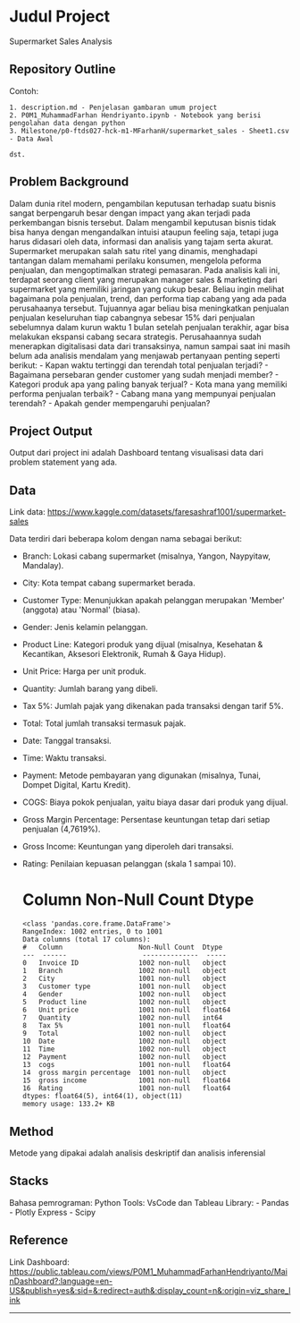 # Judul Project

Supermarket Sales Analysis

## Repository Outline

Contoh:

```
1. description.md - Penjelasan gambaran umum project
2. P0M1_MuhammadFarhan Hendriyanto.ipynb - Notebook yang berisi pengolahan data dengan python
3. Milestone/p0-ftds027-hck-m1-MFarhanH/supermarket_sales - Sheet1.csv - Data Awal

dst.
```

## Problem Background

Dalam dunia ritel modern, pengambilan keputusan terhadap suatu bisnis sangat berpengaruh besar dengan impact yang akan terjadi pada perkembangan bisnis tersebut. Dalam mengambil keputusan bisnis tidak bisa hanya dengan mengandalkan intuisi ataupun feeling saja, tetapi juga harus didasari oleh data, informasi dan analisis yang tajam serta akurat. Supermarket merupakan salah satu ritel yang dinamis, menghadapi tantangan dalam memahami perilaku konsumen, mengelola peforma penjualan, dan mengoptimalkan strategi pemasaran. Pada analisis kali ini, terdapat seorang client yang merupakan manager sales & marketing dari supermarket yang memiliki jaringan yang cukup besar. Beliau ingin melihat bagaimana pola penjualan, trend, dan performa tiap cabang yang ada pada perusahaanya tersebut. Tujuannya agar beliau bisa meningkatkan penjualan penjualan keseluruhan tiap cabangnya sebesar 15% dari penjualan sebelumnya dalam kurun waktu 1 bulan setelah penjualan terakhir, agar bisa melakukan ekspansi cabang secara strategis. Perusahaannya sudah menerapkan digitalisasi data dari transaksinya, namun sampai saat ini masih belum ada analisis mendalam yang menjawab pertanyaan penting seperti berikut: - Kapan waktu tertinggi dan terendah total penjualan terjadi? - Bagaimana persebaran gender customer yang sudah menjadi member? - Kategori produk apa yang paling banyak terjual? - Kota mana yang memiliki performa penjualan terbaik? - Cabang mana yang mempunyai penjualan terendah? - Apakah gender mempengaruhi penjualan?

## Project Output

Output dari project ini adalah Dashboard tentang visualisasi data dari problem statement yang ada.

## Data

Link data: https://www.kaggle.com/datasets/faresashraf1001/supermarket-sales

Data terdiri dari beberapa kolom dengan nama sebagai berikut:

- Branch: Lokasi cabang supermarket (misalnya, Yangon, Naypyitaw, Mandalay).
- City: Kota tempat cabang supermarket berada.
- Customer Type: Menunjukkan apakah pelanggan merupakan 'Member' (anggota) atau 'Normal' (biasa).
- Gender: Jenis kelamin pelanggan.
- Product Line: Kategori produk yang dijual (misalnya, Kesehatan & Kecantikan, Aksesori Elektronik, Rumah & Gaya Hidup).
- Unit Price: Harga per unit produk.
- Quantity: Jumlah barang yang dibeli.
- Tax 5%: Jumlah pajak yang dikenakan pada transaksi dengan tarif 5%.
- Total: Total jumlah transaksi termasuk pajak.
- Date: Tanggal transaksi.
- Time: Waktu transaksi.
- Payment: Metode pembayaran yang digunakan (misalnya, Tunai, Dompet Digital, Kartu Kredit).
- COGS: Biaya pokok penjualan, yaitu biaya dasar dari produk yang dijual.
- Gross Margin Percentage: Persentase keuntungan tetap dari setiap penjualan (4,7619%).
- Gross Income: Keuntungan yang diperoleh dari transaksi.
- Rating: Penilaian kepuasan pelanggan (skala 1 sampai 10).

  # Column Non-Null Count Dtype

  ```
  <class 'pandas.core.frame.DataFrame'>
  RangeIndex: 1002 entries, 0 to 1001
  Data columns (total 17 columns):
  #   Column                   Non-Null Count  Dtype  
  ---  ------                   --------------  -----  
  0   Invoice ID               1002 non-null   object 
  1   Branch                   1002 non-null   object 
  2   City                     1001 non-null   object 
  3   Customer type            1001 non-null   object 
  4   Gender                   1002 non-null   object 
  5   Product line             1002 non-null   object 
  6   Unit price               1001 non-null   float64
  7   Quantity                 1002 non-null   int64  
  8   Tax 5%                   1001 non-null   float64
  9   Total                    1002 non-null   object 
  10  Date                     1002 non-null   object 
  11  Time                     1002 non-null   object 
  12  Payment                  1002 non-null   object 
  13  cogs                     1001 non-null   float64
  14  gross margin percentage  1001 non-null   object 
  15  gross income             1001 non-null   float64
  16  Rating                   1001 non-null   float64
  dtypes: float64(5), int64(1), object(11)
  memory usage: 133.2+ KB
  ```

## Method

Metode yang dipakai adalah analisis deskriptif dan analisis inferensial

## Stacks

Bahasa pemrograman: Python
Tools: VsCode dan Tableau
Library: - Pandas - Plotly Express - Scipy

## Reference

Link Dashboard: https://public.tableau.com/views/P0M1_MuhammadFarhanHendriyanto/MainDashboard?:language=en-US&publish=yes&:sid=&:redirect=auth&:display_count=n&:origin=viz_share_link

---
